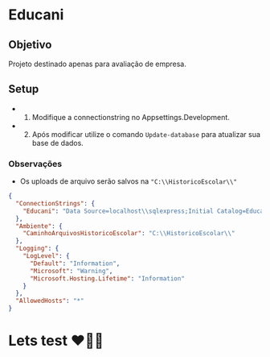 # Educani

## Objetivo
Projeto destinado apenas para avaliação de empresa.

## Setup 

- 1. Modifique a connectionstring no Appsettings.Development. 
- 2. Após modificar utilize o comando `Update-database` para atualizar sua base de dados.

### Observações
- Os uploads de arquivo serão salvos na  `"C:\\HistoricoEscolar\\"`

````json
{
  "ConnectionStrings": {
    "Educani": "Data Source=localhost\\sqlexpress;Initial Catalog=Educani;Integrated Security=true;Connect Timeout=1440;TrustServerCertificate=True"
  },
  "Ambiente": {
    "CaminhoArquivosHistoricoEscolar": "C:\\HistoricoEscolar\\"
  },
  "Logging": {
    "LogLevel": {
      "Default": "Information",
      "Microsoft": "Warning",
      "Microsoft.Hosting.Lifetime": "Information"
    }
  },
  "AllowedHosts": "*"
}

````

# Lets test ❤️‍🔥🚀